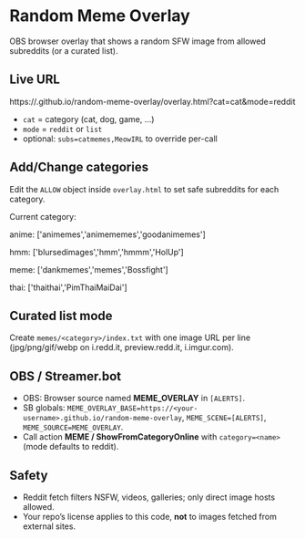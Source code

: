 # Random Meme Overlay
OBS browser overlay that shows a random SFW image from allowed subreddits (or a curated list).

## Live URL
https://<your-username>.github.io/random-meme-overlay/overlay.html?cat=cat&mode=reddit
- `cat` = category (cat, dog, game, …)
- `mode` = `reddit` or `list`
- optional: `subs=catmemes,MeowIRL` to override per-call

## Add/Change categories
Edit the `ALLOW` object inside `overlay.html` to set safe subreddits for each category.

Current category:

anime: ['animemes','animememes','goodanimemes']

hmm:   ['blursedimages','hmm','hmmm','HolUp']

meme: ['dankmemes','memes','Bossfight']

thai: ['thaithai','PimThaiMaiDai']

## Curated list mode
Create `memes/<category>/index.txt` with one image URL per line (jpg/png/gif/webp on i.redd.it, preview.redd.it, i.imgur.com).

## OBS / Streamer.bot
- OBS: Browser source named **MEME_OVERLAY** in `[ALERTS]`.
- SB globals: `MEME_OVERLAY_BASE=https://<your-username>.github.io/random-meme-overlay`, `MEME_SCENE=[ALERTS]`, `MEME_SOURCE=MEME_OVERLAY`.
- Call action **MEME / ShowFromCategoryOnline** with `category=<name>` (mode defaults to reddit).

## Safety
- Reddit fetch filters NSFW, videos, galleries; only direct image hosts allowed.
- Your repo’s license applies to this code, **not** to images fetched from external sites.
